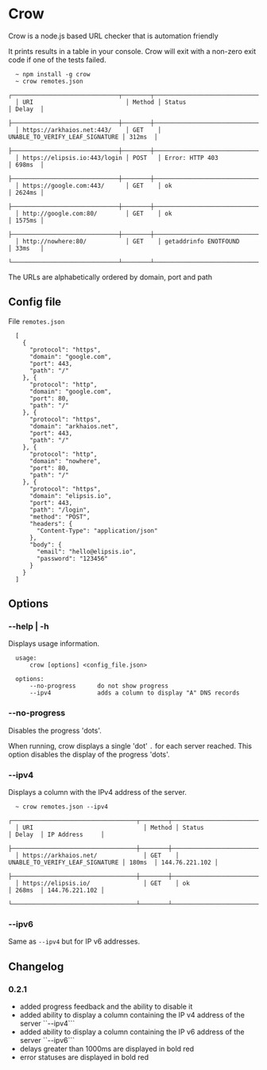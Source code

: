 
# Crow

Crow is a node.js based URL checker that is automation friendly

It prints results in a table in your console.
Crow will exit with a non-zero exit code if one of the tests failed.

```
  ~ npm install -g crow
  ~ crow remotes.json
  ┌──────────────────────────────┬────────┬─────────────────────────────────┬────────┐
  │ URI                          │ Method │ Status                          │ Delay  │
  ├──────────────────────────────┼────────┼─────────────────────────────────┼────────┤
  │ https://arkhaios.net:443/    │ GET    │ UNABLE_TO_VERIFY_LEAF_SIGNATURE │ 312ms  │
  ├──────────────────────────────┼────────┼─────────────────────────────────┼────────┤
  │ https://elipsis.io:443/login │ POST   │ Error: HTTP 403                 │ 698ms  │
  ├──────────────────────────────┼────────┼─────────────────────────────────┼────────┤
  │ https://google.com:443/      │ GET    │ ok                              │ 2624ms │
  ├──────────────────────────────┼────────┼─────────────────────────────────┼────────┤
  │ http://google.com:80/        │ GET    │ ok                              │ 1575ms │
  ├──────────────────────────────┼────────┼─────────────────────────────────┼────────┤
  │ http://nowhere:80/           │ GET    │ getaddrinfo ENOTFOUND           │ 33ms   │
  └──────────────────────────────┴────────┴─────────────────────────────────┴────────┘
```

The URLs are alphabetically ordered by domain, port and path

## Config file

File ```remotes.json```


```
  [
    {
      "protocol": "https",
      "domain": "google.com",
      "port": 443,
      "path": "/"
    }, {
      "protocol": "http",
      "domain": "google.com",
      "port": 80,
      "path": "/"
    }, {
      "protocol": "https",
      "domain": "arkhaios.net",
      "port": 443,
      "path": "/"
    }, {
      "protocol": "http",
      "domain": "nowhere",
      "port": 80,
      "path": "/"
    }, {
      "protocol": "https",
      "domain": "elipsis.io",
      "port": 443,
      "path": "/login",
      "method": "POST",
      "headers": {
        "Content-Type": "application/json"
      },
      "body": {
        "email": "hello@elipsis.io",
        "password": "123456"
      }
    }
  ]
```

## Options

### --help | -h

Displays usage information.

```
  usage:
      crow [options] <config_file.json>

  options:
      --no-progress      do not show progress
      --ipv4             adds a column to display "A" DNS records
```

### --no-progress

Disables the progress 'dots'.

When running, crow displays a single 'dot' ```.``` for each server reached. This option
disables the display of the progress 'dots'.

### --ipv4

Displays a column with the IPv4 address of the server.

```
  ~ crow remotes.json --ipv4
  ┌───────────────────────────────────┬────────┬─────────────────────────────────┬────────┬────────────────┐
  │ URI                               │ Method │ Status                          │ Delay  │ IP Address     │
  ├───────────────────────────────────┼────────┼─────────────────────────────────┼────────┼────────────────┤
  │ https://arkhaios.net/             │ GET    │ UNABLE_TO_VERIFY_LEAF_SIGNATURE │ 180ms  │ 144.76.221.102 │
  ├───────────────────────────────────┼────────┼─────────────────────────────────┼────────┼────────────────┤
  │ https://elipsis.io/               │ GET    │ ok                              │ 268ms  │ 144.76.221.102 │
  └───────────────────────────────────┴────────┴─────────────────────────────────┴────────┴────────────────┘
```

### --ipv6

Same as ```--ipv4``` but for IP v6 addresses.

## Changelog

### 0.2.1

- added progress feedback and the ability to disable it
- added ability to display a column containing the IP v4 address of the server ``--ipv4```
- added ability to display a column containing the IP v6 address of the server ``--ipv6```
- delays greater than 1000ms are displayed in bold red
- error statuses are displayed in bold red

